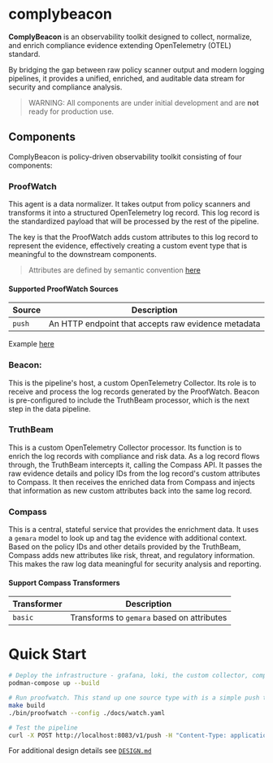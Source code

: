 # complybeacon

**ComplyBeacon** is an observability toolkit designed to collect, normalize, and enrich compliance evidence extending OpenTelemetry (OTEL) standard.

By bridging the gap between raw policy scanner output and modern logging pipelines, it provides a unified, enriched, and auditable data stream for security and compliance analysis.

> WARNING: All components are under initial development and are **not** ready for production use.

## Components

ComplyBeacon is policy-driven observability toolkit consisting of four components:

### ProofWatch
This agent is a data normalizer. It takes output from policy scanners and transforms it into a structured OpenTelemetry log record. 
This log record is the standardized payload that will be processed by the rest of the pipeline.

The key is that the ProofWatch adds custom attributes to this log record to represent the evidence, effectively creating a custom event type that is meaningful to the downstream components.

> Attributes are defined by semantic convention [here](./docs/SEMANTIC_CONVENTION.md)

#### Supported ProofWatch Sources

| Source | Description                                         |
|--------|-----------------------------------------------------|
| `push` | An HTTP endpoint that accepts raw evidence metadata |

Example [here](./hack/sampledata/evidence.json)

### Beacon:

This is the pipeline's host, a custom OpenTelemetry Collector. Its role is to receive and process the log records generated by the ProofWatch.
Beacon is pre-configured to include the TruthBeam processor, which is the next step in the data pipeline.

### TruthBeam

This is a custom OpenTelemetry Collector processor. Its function is to enrich the log records with compliance and risk data.
As a log record flows through, the TruthBeam intercepts it, calling the Compass API. It passes the raw evidence details and policy IDs from the log record's custom attributes to Compass.
It then receives the enriched data from Compass and injects that information as new custom attributes back into the same log record.

### Compass
This is a central, stateful service that provides the enrichment data.  It uses a `gemara` model to look up and tag the evidence with additional context.
Based on the policy IDs and other details provided by the TruthBeam, Compass adds new attributes like risk, threat, and regulatory information. This makes the raw log data meaningful for security analysis and reporting.

#### Support Compass Transformers

| Transformer | Description                                |
|-------------|--------------------------------------------|
| `basic`     | Transforms to `gemara` based on attributes |

# Quick Start

```bash
# Deploy the infrastructure - grafana, loki, the custom collector, compass
podman-compose up --build

# Run proofwatch. This stand up one source type with is a simple push target with raw evidence
make build
./bin/proofwatch --config ./docs/watch.yaml

# Test the pipeline
curl -X POST http://localhost:8083/v1/push -H "Content-Type: application/json" -d @hack/sampledata/evidence.json
```

For additional design details see [`DESIGN.md`](./docs/DESIGN.md)